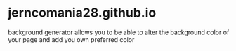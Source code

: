 # jerncomania28.github.io
background generator 
allows you to be able to alter the background color of your page and add you own preferred color
